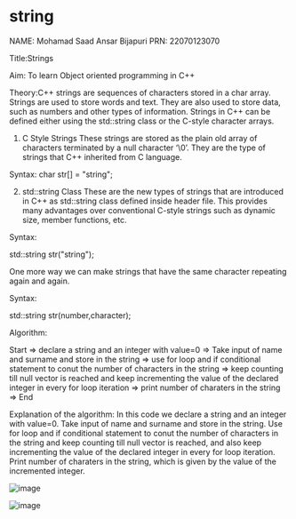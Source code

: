# string



NAME: Mohamad Saad Ansar Bijapuri
PRN: 22070123070


Title:Strings

Aim: To learn Object oriented programming in C++

Theory:C++ strings are sequences of characters stored in a char array. Strings are used to store words and text. They are also used to store data, such as numbers and other types of information. Strings in C++ can be defined either using the std::string class or the C-style character arrays.
1. C Style Strings
These strings are stored as the plain old array of characters terminated by a null character ‘\0’. They are the type of strings that C++ inherited from C language.

Syntax:
char str[] = "string";

2. std::string Class
These are the new types of strings that are introduced in C++ as std::string class defined inside <string> header file. This provides many advantages over conventional C-style strings such as dynamic size, member functions, etc.

Syntax:

std::string str("string");

One more way we can make strings that have the same character repeating again and again.

Syntax:

std::string str(number,character);



Algorithm:

Start =>  declare a string and an integer with value=0 => Take input of name and surname and store in the string => use for loop and if conditional statement to conut the number of characters in the string => keep counting till null vector is reached and keep incrementing the value of the declared integer in every for loop iteration => print number of charaters in the string =>  End


Explanation of the algorithm:
In this code we declare a string and an integer with value=0. Take input of name and surname and store in the string. Use for loop and if conditional statement to conut the number of characters in the string and keep counting till null vector is reached, and also keep incrementing the value of the declared integer in every for loop iteration. Print number of charaters in the string, which is given by the value of the incremented integer.

![image](https://github.com/M-S-A-B/string/assets/140503259/d86806c1-f294-411f-bc0c-03f256f4c417)

![image](https://github.com/M-S-A-B/string/assets/140503259/0eaf1995-e163-48ce-930f-06d952ee8572)

